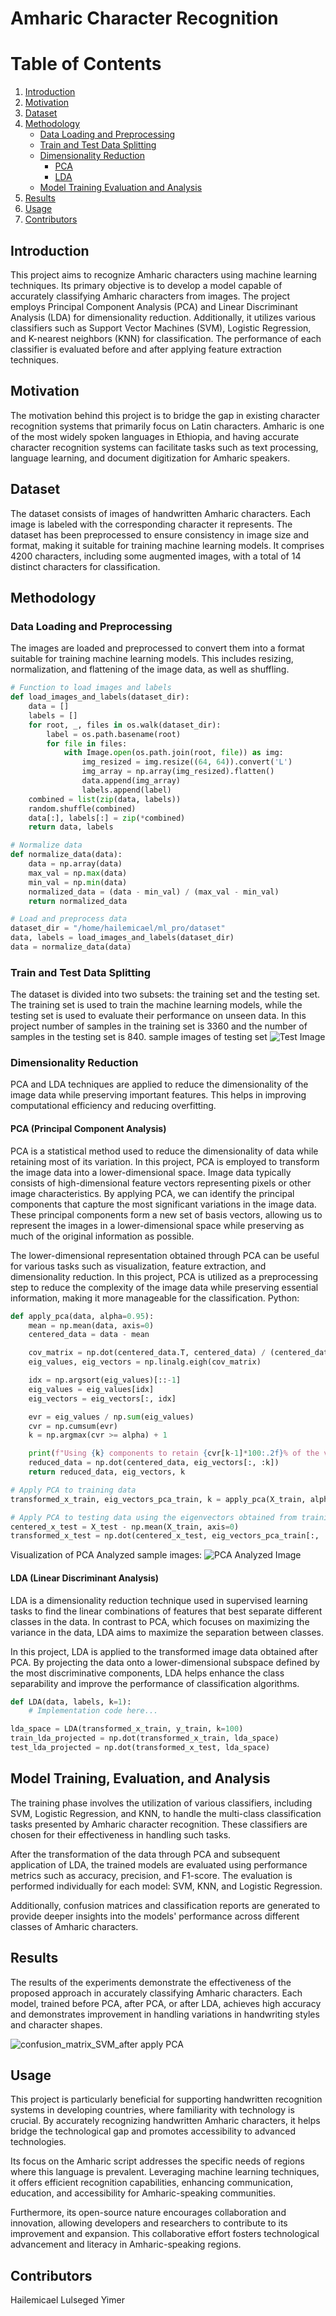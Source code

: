 # Amharic Character Recognition
# Table of Contents
1. [Introduction](##introduction)
2. [Motivation](##motivation)
3. [Dataset](##dataset)
4. [Methodology](##methodology)
    - [Data Loading and Preprocessing](###data-loading-and-preprocessing)
    - [Train and Test Data Splitting](###Train-and-Test-Data-Splitting)
    - [Dimensionality Reduction](###dimensionality-reduction)
        - [PCA](####PCA)
        - [LDA](####LDA)
    - [Model Training Evaluation and Analysis ](###model-training)
5. [Results](##results)
6. [Usage](##usage)
7. [Contributors](##contributors)


## Introduction

This project aims to recognize Amharic characters using machine learning techniques. Its primary objective is to develop a model capable of accurately classifying Amharic characters from images. The project employs Principal Component Analysis (PCA) and Linear Discriminant Analysis (LDA) for dimensionality reduction. Additionally, it utilizes various classifiers such as Support Vector Machines (SVM), Logistic Regression, and K-nearest neighbors (KNN) for classification. The performance of each classifier is evaluated before and after applying feature extraction techniques. 

## Motivation
The motivation behind this project is to bridge the gap in existing character recognition systems that primarily focus on Latin characters. Amharic is one of the most widely spoken languages in Ethiopia, and having accurate character recognition systems can facilitate tasks such as text processing, language learning, and document digitization for Amharic speakers.

## Dataset
The dataset consists of images of handwritten Amharic characters. Each image is labeled with the corresponding character it represents. The dataset has been preprocessed to ensure consistency in image size and format, making it suitable for training machine learning models. It comprises 4200 characters, including some augmented images, with a total of 14 distinct characters for classification.

## Methodology
### Data Loading and Preprocessing
The images are loaded and preprocessed to convert them into a format suitable for training machine learning models. This includes resizing, normalization, and flattening of the image data, as well as shuffling.
```python
# Function to load images and labels
def load_images_and_labels(dataset_dir):
    data = []
    labels = []
    for root, _, files in os.walk(dataset_dir):
        label = os.path.basename(root)
        for file in files:
            with Image.open(os.path.join(root, file)) as img:
                img_resized = img.resize((64, 64)).convert('L')
                img_array = np.array(img_resized).flatten()
                data.append(img_array)
                labels.append(label)
    combined = list(zip(data, labels))
    random.shuffle(combined)
    data[:], labels[:] = zip(*combined)
    return data, labels

# Normalize data
def normalize_data(data):
    data = np.array(data)
    max_val = np.max(data)
    min_val = np.min(data)
    normalized_data = (data - min_val) / (max_val - min_val)
    return normalized_data

# Load and preprocess data
dataset_dir = "/home/hailemicael/ml_pro/dataset"
data, labels = load_images_and_labels(dataset_dir)
data = normalize_data(data)
```

### Train and Test Data Splitting
The dataset is divided into two subsets: the training set and the testing set. The training set is used to train the machine learning models, while the testing set is used to evaluate their performance on unseen data. In this project number of samples in the training set is  3360  and the number of samples in the testing set is 840.
sample images of testing set
![Test Image](https://github.com/Hailemicael/Amharic-Character-Recognition-with-ML/raw/master/test_image.png)


### Dimensionality Reduction
PCA and LDA techniques are applied to reduce the dimensionality of the image data while preserving important features. This helps in improving computational efficiency and reducing overfitting.

#### PCA (Principal Component Analysis)

PCA is a statistical method used to reduce the dimensionality of data while retaining most of its variation. In this project, PCA is employed to transform the image data into a lower-dimensional space.  Image data typically consists of high-dimensional feature vectors representing pixels or other image characteristics. By applying PCA, we can identify the principal components that capture the most significant variations in the image data. These principal components form a new set of basis vectors, allowing us to represent the images in a lower-dimensional space while preserving as much of the original information as possible.

The lower-dimensional representation obtained through PCA can be useful for various tasks such as visualization, feature extraction, and dimensionality reduction. In this project, PCA is utilized as a preprocessing step to reduce the complexity of the image data while preserving essential information, making it more manageable for the classification.
Python:

```python
def apply_pca(data, alpha=0.95):
    mean = np.mean(data, axis=0)
    centered_data = data - mean

    cov_matrix = np.dot(centered_data.T, centered_data) / (centered_data.shape[0] - 1)
    eig_values, eig_vectors = np.linalg.eigh(cov_matrix)

    idx = np.argsort(eig_values)[::-1]
    eig_values = eig_values[idx]
    eig_vectors = eig_vectors[:, idx]

    evr = eig_values / np.sum(eig_values)
    cvr = np.cumsum(evr)
    k = np.argmax(cvr >= alpha) + 1

    print(f"Using {k} components to retain {cvr[k-1]*100:.2f}% of the variance")
    reduced_data = np.dot(centered_data, eig_vectors[:, :k])
    return reduced_data, eig_vectors, k

# Apply PCA to training data
transformed_x_train, eig_vectors_pca_train, k = apply_pca(X_train, alpha=0.95)

# Apply PCA to testing data using the eigenvectors obtained from training data
centered_x_test = X_test - np.mean(X_train, axis=0)
transformed_x_test = np.dot(centered_x_test, eig_vectors_pca_train[:, :k])
```
Visualization of PCA Analyzed sample images:
![PCA Analyzed Image](https://github.com/Hailemicael/Amharic-Character-Recognition-with-ML/blob/master/Images%20.png)


#### LDA (Linear Discriminant Analysis)

LDA is a dimensionality reduction technique used in supervised learning tasks to find the linear combinations of features that best separate different classes in the data. In contrast to PCA, which focuses on maximizing the variance in the data, LDA aims to maximize the separation between classes.

In this project, LDA is applied to the transformed image data obtained after PCA. By projecting the data onto a lower-dimensional subspace defined by the most discriminative components, LDA helps enhance the class separability and improve the performance of classification algorithms.
```python
def LDA(data, labels, k=1):
    # Implementation code here...

lda_space = LDA(transformed_x_train, y_train, k=100) 
train_lda_projected = np.dot(transformed_x_train, lda_space)
test_lda_projected = np.dot(transformed_x_test, lda_space)
```
## Model Training, Evaluation, and Analysis
The training phase involves the utilization of various classifiers, including SVM, Logistic Regression, and KNN, to handle the multi-class classification tasks presented by Amharic character recognition. These classifiers are chosen for their effectiveness in handling such tasks.

After the transformation of the data through PCA and subsequent application of LDA, the trained models are evaluated using performance metrics such as accuracy, precision, and F1-score. The evaluation is performed individually for each model: SVM, KNN, and Logistic Regression.

Additionally, confusion matrices and classification reports are generated to provide deeper insights into the models' performance across different classes of Amharic characters.

## Results
The results of the experiments demonstrate the effectiveness of the proposed approach in accurately classifying Amharic characters. Each model, trained before PCA, after PCA, or after LDA, achieves high accuracy and demonstrates improvement in handling variations in handwriting styles and character shapes.

![confusion_matrix_SVM_after apply PCA ](https://github.com/Hailemicael/Amharic-Character-Recognition-with-ML/blob/master/confusion_matrix_SVM_after%20applying%20PCA.png)

## Usage
This project is particularly beneficial for supporting handwritten recognition systems in developing countries, where familiarity with technology is crucial. By accurately recognizing handwritten Amharic characters, it helps bridge the technological gap and promotes accessibility to advanced technologies.

Its focus on the Amharic script addresses the specific needs of regions where this language is prevalent. Leveraging machine learning techniques, it offers efficient recognition capabilities, enhancing communication, education, and accessibility for Amharic-speaking communities.

Furthermore, its open-source nature encourages collaboration and innovation, allowing developers and researchers to contribute to its improvement and expansion. This collaborative effort fosters technological advancement and literacy in Amharic-speaking regions.


## Contributors
Hailemicael Lulseged Yimer
